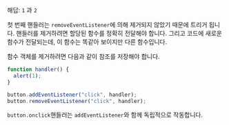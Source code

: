 해답: `1` 과 `2`

첫 번째 핸들러는 `removeEventListener`에 의해 제거되지 않았기 때문에 트리거 됩니다. 핸들러를 제거하려면 할당된 함수를 정확히 전달해야 합니다. 그리고 코드에 새로운 함수가 전달되는데, 이 함수는 똑같아 보이지만 다른 함수입니다.

함수 객체를 제거하려면 다음과 같이 참조를 저장해야 합니다.

```js
function handler() {
  alert(1);
}

button.addEventListener("click", handler);
button.removeEventListener("click", handler);
```

`button.onclick`핸들러는 `addEventListener`와 함께 독립적으로 작동합니다.
